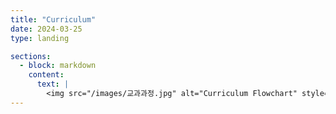 ```yaml
---
title: "Curriculum"
date: 2024-03-25
type: landing

sections:
  - block: markdown
    content:
      text: |
        <img src="/images/교과과정.jpg" alt="Curriculum Flowchart" style="max-width: 160%; height: auto; display: block; margin: 0 auto;">
---
```

